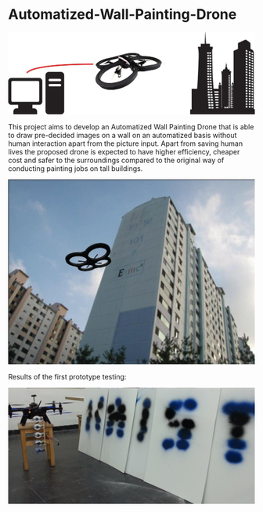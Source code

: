 # Automatized-Wall-Painting-Drone

![Idea Description](https://github.com/BAILOOL/Automatized-Wall-Painting-Drone/blob/master/Extra%20Files/Idea.jpg)


This project aims to develop an Automatized Wall Painting Drone that is able to draw pre-decided images on a wall on an automatized basis without human interaction apart from the picture input. Apart from saving human lives the proposed drone is expected to have higher efficiency, cheaper cost and safer to the surroundings compared to the original way of conducting painting jobs on tall buildings.

![Usage](https://github.com/BAILOOL/Automatized-Wall-Painting-Drone/blob/master/Extra%20Files/Drone%20usage.jpg)

Results of the first prototype testing:

![Results](https://github.com/BAILOOL/Automatized-Wall-Painting-Drone/blob/master/Extra%20Files/Results.jpg)

